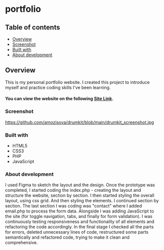 # portfolio
## Table of contents
  - [Overview](#overview)
  - [Screenshot](#screenshot)
  - [Built with](#built-with)
  - [About development](#about-development)
 
## Overview
This is my personal portfolio website. I created this project to introduce myself and practice coding skills I've been learning.

#### You can view the website on the following [Site Link](https://www.mozisa.eu/).

### Screenshot
https://github.com/amozisova/drumkit/blob/main/drumkit_screenshot.jpg

### Built with
- HTML5
- CSS3
- PHP
- JavaScript

### About development
I used Figma to sketch the layout and the design.
Once the prototype was completed, I started coding the index.php - creating the layout and structure the website, section by section.
I then started styling the overall layout, using css grid. And then styling the elements. I continued section by section.
The last section I was coding was "contact" where I added email.php to process the form data.
Alongside I was adding JavaScript to the site (for toggle navigation, tabs, and finally for form validation).
I was continuously testing responsiveness and functionality of all elements and refactoring the code accordingly.
In the final stage I checked all the parts for errors, deleted unnecessary lines of code, restructured some parts semantically and refactored code, trying to make it clean and comprehensive.
